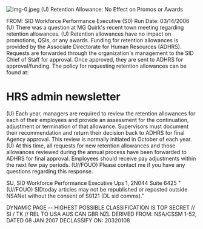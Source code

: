 ![img-0.jpeg](img-0.jpeg)
(U) Retention Allowance: No Effect on Promos or Awards

FROM:
SID Workforce Performance Executive (S0)
Run Date: 03/14/2006
(U) There was a question at MG Quirk's recent town meeting regarding retention allowances.
(U) Retention allowances have no impact on promotions, QSIs, or any awards. Funding for retention allowances is provided by the Associate Directorate for Human Resources (ADHRS). Requests are forwarded through the organization's management to the SID Chief of Staff for approval. Once approved, they are sent to ADHRS for approval/funding. The policy for requesting retention allowances can be found at:

# HRS admin newsletter 

(U) Each year, managers are required to review the retention allowances for each of their employees and provide an assessment for the continuation, adjustment or termination of that allowance. Supervisors must document their recommendation and return their decision back to ADHRS for final Agency approval. This review is normally initiated in October of each year.
(U) At this time, all requests for new retention allowances and those allowances reviewed during the annual process have been forwarded to ADHRS for final approval. Employees should receive pay adjustments within the next few pay periods.
(U//FOUO) Please contact me if you have any questions regarding this response.

SU, SID Workforce Performance Executive
Ups 1, 2N044
Suite 6425
"(U//FOUO) SIDtoday articles may not be republished or reposted outside NSANet without the consent of S0121 (DL sid comms)."

DYNAMIC PAGE -- HIGHEST POSSIBLE CLASSIFICATION IS
TOP SECRET // SI / TK // REL TO USA AUS CAN GBR NZL
DERIVED FROM: NSA/CSSM 1-52, DATED 08 JAN 2007 DECLASSIFY ON: 20320108
